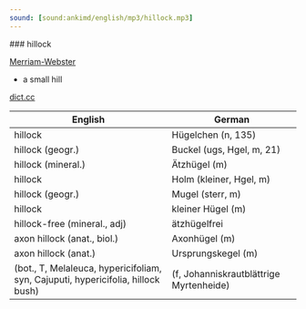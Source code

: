 ```yaml
---
sound: [sound:ankimd/english/mp3/hillock.mp3]
---
```


\### hillock

[Merriam-Webster](https://www.merriam-webster.com/dictionary/hillock)

- a small hill

[dict.cc](https://www.dict.cc/hillock)

| English        | German       |
| -------------- | ------------ |
| hillock | Hügelchen (n, 135) |
| hillock (geogr.) | Buckel (ugs, Hgel, m, 21) |
| hillock (mineral.) | Ätzhügel (m) |
| hillock | Holm (kleiner, Hgel, m) |
| hillock (geogr.) | Mugel (sterr, m) |
| hillock | kleiner Hügel (m) |
| hillock-free (mineral., adj) | ätzhügelfrei |
| axon hillock (anat., biol.) | Axonhügel (m) |
| axon hillock (anat.) | Ursprungskegel (m) |
|  (bot., T, Melaleuca, hypericifoliam, syn, Cajuputi, hypericifolia, hillock bush) |  (f, Johanniskrautblättrige Myrtenheide) |
